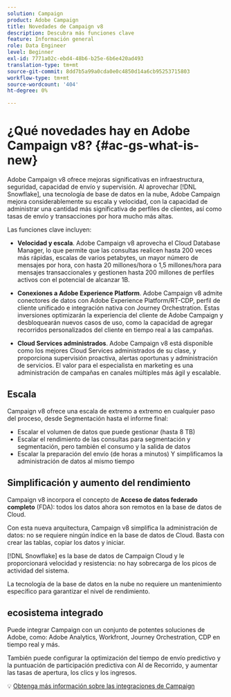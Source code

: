 ```yaml
---
solution: Campaign
product: Adobe Campaign
title: Novedades de Campaign v8
description: Descubra más funciones clave
feature: Información general
role: Data Engineer
level: Beginner
exl-id: 7771a02c-ebd4-48b6-b25e-6b6e420ad493
translation-type: tm+mt
source-git-commit: 8dd7b5a99a0cda0e0c4850d14a6cb95253715803
workflow-type: tm+mt
source-wordcount: '404'
ht-degree: 0%

---
```


# ¿Qué novedades hay en Adobe Campaign v8? {#ac-gs-what-is-new}

Adobe Campaign v8 ofrece mejoras significativas en infraestructura, seguridad, capacidad de envío y supervisión. Al aprovechar [!DNL Snowflake], una tecnología de base de datos en la nube, Adobe Campaign mejora considerablemente su escala y velocidad, con la capacidad de administrar una cantidad más significativa de perfiles de clientes, así como tasas de envío y transacciones por hora mucho más altas.

Las funciones clave incluyen:

* **Velocidad y escala**. Adobe Campaign v8 aprovecha el Cloud Database Manager, lo que permite que las consultas realicen hasta 200 veces más rápidas, escalas de varios petabytes, un mayor número de mensajes por hora, con hasta 20 millones/hora o 1,5 millones/hora para mensajes transaccionales y gestionen hasta 200 millones de perfiles activos con el potencial de alcanzar 1B.

* **Conexiones a Adobe Experience Platform**. Adobe Campaign v8 admite conectores de datos con Adobe Experience Platform/RT-CDP, perfil de cliente unificado e integración nativa con Journey Orchestration. Estas inversiones optimizarán la experiencia del cliente de Adobe Campaign y desbloquearán nuevos casos de uso, como la capacidad de agregar recorridos personalizados del cliente en tiempo real a las campañas.

* **Cloud Services administrados**. Adobe Campaign v8 está disponible como los mejores Cloud Services administrados de su clase, y proporciona supervisión proactiva, alertas oportunas y administración de servicios. El valor para el especialista en marketing es una administración de campañas en canales múltiples más ágil y escalable.

## Escala

Campaign v8 ofrece una escala de extremo a extremo en cualquier paso del proceso, desde Segmentación hasta el informe final:

* Escalar el volumen de datos que puede gestionar (hasta 8 TB)
* Escalar el rendimiento de las consultas para segmentación y segmentación, pero también el consumo y la salida de datos
* Escalar la preparación del envío (de horas a minutos)
Y simplificamos la administración de datos al mismo tiempo

## Simplificación y aumento del rendimiento

Campaign v8 incorpora el concepto de **Acceso de datos federado completo** (FDA): todos los datos ahora son remotos en la base de datos de Cloud.

Con esta nueva arquitectura, Campaign v8 simplifica la administración de datos: no se requiere ningún índice en la base de datos de Cloud. Basta con crear las tablas, copiar los datos y iniciar.

[!DNL Snowflake] es la base de datos de Campaign Cloud y le proporcionará velocidad y resistencia: no hay sobrecarga de los picos de actividad del sistema.

La tecnología de la base de datos en la nube no requiere un mantenimiento específico para garantizar el nivel de rendimiento.

## ecosistema integrado

Puede integrar Campaign con un conjunto de potentes soluciones de Adobe, como: Adobe Analytics, Workfront, Journey Orchestration, CDP en tiempo real y más.

También puede configurar la optimización del tiempo de envío predictivo y la puntuación de participación predictiva con AI de Recorrido, y aumentar las tasas de apertura, los clics y los ingresos.

:bulb: [Obtenga más información sobre las integraciones de Campaign](../connect/integration.md)


